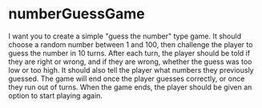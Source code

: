 # numberGuessGame
I want you to create a simple "guess the number" type game. 
It should choose a random number between 1 and 100, 
then challenge the player to guess the number in 10 turns.
After each turn, the player should be told if they are right or wrong, and if they are wrong, whether the
guess was too low or too high.
It should also tell the player what numbers they previously guessed.
The game will end once the player guesses correctly, or once they run out of turns.
When the game ends, the player should be given an option to start playing again.
